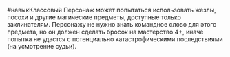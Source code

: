 #навыкКлассовый
Персонаж может попытаться использовать жезлы, посохи и другие магические предметы, доступные только заклинателям. Персонажу не нужно знать командное слово для этого предмета, но он должен сделать бросок на мастерство 4+, иначе попытка не удастся с потенциально катастрофическими последствиями (на усмотрение судьи).
